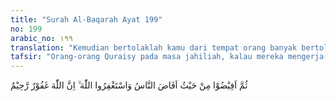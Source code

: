 ```yaml
---
title: "Surah Al-Baqarah Ayat 199"
no: 199
arabic_no: ١٩٩
translation: "Kemudian bertolaklah kamu dari tempat orang banyak bertolak (Arafah) dan mohonlah ampunan kepada Allah. Sungguh, Allah Maha Pengampun, Maha Penyayang."
tafsir: "Orang-orang Quraisy pada masa jahiliah, kalau mereka mengerja-kan haji, mereka mengerjakan wukuf di Muzdalifah, sedang orang-orang Arab lainnya wuquf di Arafah. Sebabnya ialah karena orang-orang Quraisy itu merasa dirinya lebih tinggi dan mulia dari yang lain, tidak pantas berwuquf bersama sama dengan orang-orang biasa di Arafah, maka turunlah ayat ini. Ayat ini memerintahkan agar bersama-sama wuquf di Arafah dan kemudian sama-sama bertolak dari Arafah ke Muzdalifah. Tegasnya, dalam masa mengerjakan haji itu tidak ada perbedaan, semuanya sama-sama makhluk Allah, harus sama-sama mengerjakan wuquf di Arafah. Semua sama-sama meminta ampun kepada Allah, meninggalkan bermegah-megah dan bersifat sombong. Siapa yang meminta ampun kepada Allah, tentu Allah akan mengampuni dosanya, karena Allah Maha Pengampun lagi Maha Penyayang kepada hamba-Nya. Diriwayatkan dari Ibnu Jarir dari Ibnu 'Abbas."
---
```

ثُمَّ اَفِيْضُوْا مِنْ حَيْثُ اَفَاضَ النَّاسُ وَاسْتَغْفِرُوا اللّٰهَ ۗ اِنَّ اللّٰهَ غَفُوْرٌ رَّحِيْمٌ